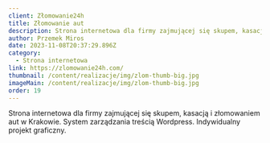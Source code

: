 ```yaml
---
client: Złomowanie24h
title: Złomowanie aut
description: Strona internetowa dla firmy zajmującej się skupem, kasacją i złomowaniem aut w Krakowie. System zarządzania treścią Wordpress. Indywidualny projekt graficzny.
author: Przemek Miros
date: 2023-11-08T20:37:29.896Z
category:
  - Strona internetowa
link: https://zlomowanie24h.com/
thumbnail: /content/realizacje/img/zlom-thumb-big.jpg
imageMain: /content/realizacje/img/zlom-thumb-big.jpg
order: 19
---
```

Strona internetowa dla firmy zajmującej się skupem, kasacją i złomowaniem aut w Krakowie. System zarządzania treścią Wordpress. Indywidualny projekt graficzny.